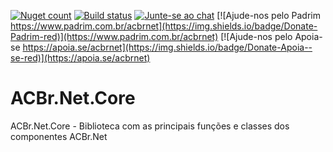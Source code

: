 [![Nuget count](http://img.shields.io/nuget/v/ACBr.Net.Core.svg)](https://www.nuget.org/packages/ACBr.Net.Core/) 
[![Build status](https://ci.appveyor.com/api/projects/status/67i6g4a3uhq0jpbn?svg=true)](https://ci.appveyor.com/project/rftd/acbr-net-core)
[![Junte-se ao chat](https://img.shields.io/badge/Chat%20on-Discord-purple.svg)](https://discord.com/invite/brdmJ7Yv6w)
[![Ajude-nos pelo Padrim https://www.padrim.com.br/acbrnet](https://img.shields.io/badge/Donate-Padrim-red)](https://www.padrim.com.br/acbrnet)
[![Ajude-nos pelo Apoia-se https://apoia.se/acbrnet](https://img.shields.io/badge/Donate-Apoia--se-red)](https://apoia.se/acbrnet)

ACBr.Net.Core
=============
ACBr.Net.Core - Biblioteca com as principais funções e classes dos componentes ACBr.Net
